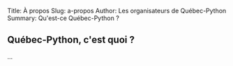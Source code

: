 Title: À propos
Slug: a-propos
Author: Les organisateurs de Québec-Python
Summary: Qu'est-ce Québec-Python ?

## Québec-Python, c'est quoi ? ##

...